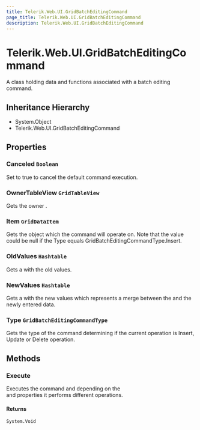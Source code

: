 ```yaml
---
title: Telerik.Web.UI.GridBatchEditingCommand
page_title: Telerik.Web.UI.GridBatchEditingCommand
description: Telerik.Web.UI.GridBatchEditingCommand
---
```


# Telerik.Web.UI.GridBatchEditingCommand

A class holding data and functions associated with a batch editing command.

## Inheritance Hierarchy

* System.Object
* Telerik.Web.UI.GridBatchEditingCommand

## Properties

###  Canceled `Boolean`

Set to true to cancel the default command execution.

###  OwnerTableView `GridTableView`

Gets the owner .

###  Item `GridDataItem`

Gets the  object which the command
            will operate on. Note that the value could be null if the
            Type equals GridBatchEditingCommandType.Insert.

###  OldValues `Hashtable`

Gets a  with the old values.

###  NewValues `Hashtable`

Gets a  with the new values which
            represents a merge between the  and
            the newly entered data.

###  Type `GridBatchEditingCommandType`

Gets the type of the command determining if the current operation
            is Insert, Update or Delete operation.

## Methods

###  Execute

Executes the command and depending on the  
            and  properties it performs different operations.

#### Returns

`System.Void` 

